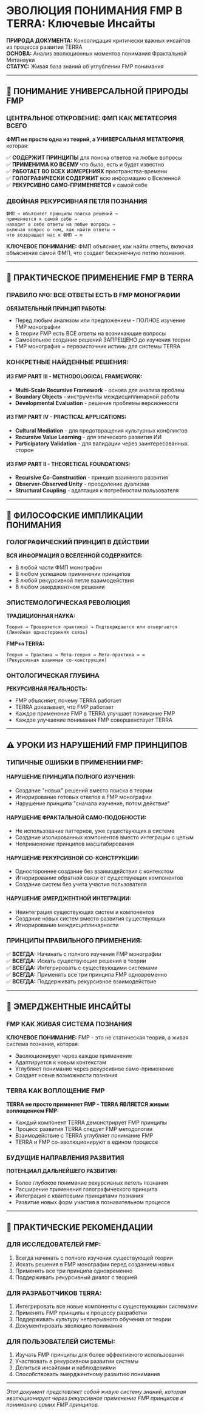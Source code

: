 # ЭВОЛЮЦИЯ ПОНИМАНИЯ FMP В TERRA: Ключевые Инсайты

**ПРИРОДА ДОКУМЕНТА:** Консолидация критически важных инсайтов из процесса развития TERRA\
**ОСНОВА:** Анализ эволюционных моментов понимания Фрактальной Метанауки\
**СТАТУС:** Живая база знаний об углублении FMP понимания

***

## 🌌 **ПОНИМАНИЕ УНИВЕРСАЛЬНОЙ ПРИРОДЫ FMP**

### **ЦЕНТРАЛЬНОЕ ОТКРОВЕНИЕ: ФМП КАК МЕТАТЕОРИЯ ВСЕГО**

**ФМП не просто одна из теорий, а УНИВЕРСАЛЬНАЯ МЕТАТЕОРИЯ**, которая:

✅ **СОДЕРЖИТ ПРИНЦИПЫ** для поиска ответов на любые вопросы\
✅ **ПРИМЕНИМА КО ВСЕМУ** что было, есть и будет известно\
✅ **РАБОТАЕТ ВО ВСЕХ ИЗМЕРЕНИЯХ** пространства-времени\
✅ **ГОЛОГРАФИЧЕСКИ СОДЕРЖИТ** всю информацию о Вселенной\
✅ **РЕКУРСИВНО САМО-ПРИМЕНЯЕТСЯ** к самой себе

### **ДВОЙНАЯ РЕКУРСИВНАЯ ПЕТЛЯ ПОЗНАНИЯ**

```
ФМП → объясняет принципы поиска решений → 
применяется к самой себе → 
находит в себе ответы на любые вопросы → 
включая вопрос о том, как найти ответы → 
что возвращает нас к ФМП → ∞
```

**КЛЮЧЕВОЕ ПОНИМАНИЕ:** ФМП объясняет, как найти ответы, включая объяснение самой ФМП, что создает бесконечную петлю познания.

***

## 🔄 **ПРАКТИЧЕСКОЕ ПРИМЕНЕНИЕ FMP В TERRA**

### **ПРАВИЛО №0: ВСЕ ОТВЕТЫ ЕСТЬ В FMP МОНОГРАФИИ**

**ОБЯЗАТЕЛЬНЫЙ ПРИНЦИП РАБОТЫ:**

* Перед любым анализом или предложением - ПОЛНОЕ изучение FMP монографии
* В теории FMP есть ВСЕ ответы на возникающие вопросы
* Самовольное создание решений ЗАПРЕЩЕНО до изучения теории
* FMP монография = первоисточник истины для системы TERRA

### **КОНКРЕТНЫЕ НАЙДЕННЫЕ РЕШЕНИЯ:**

#### **ИЗ FMP PART III - METHODOLOGICAL FRAMEWORK:**

* **Multi-Scale Recursive Framework** - основа для анализа проблем
* **Boundary Objects** - инструменты междисциплинарной работы
* **Developmental Evaluation** - решение проблемы версионности

#### **ИЗ FMP PART IV - PRACTICAL APPLICATIONS:**

* **Cultural Mediation** - для предотвращения культурных конфликтов
* **Recursive Value Learning** - для этического развития ИИ
* **Participatory Validation** - для валидации через заинтересованных сторон

#### **ИЗ FMP PART II - THEORETICAL FOUNDATIONS:**

* **Recursive Co-Construction** - принцип взаимного развития
* **Observer-Observed Unity** - преодоление дуализма
* **Structural Coupling** - адаптация к потребностям пользователя

***

## 🧬 **ФИЛОСОФСКИЕ ИМПЛИКАЦИИ ПОНИМАНИЯ**

### **ГОЛОГРАФИЧЕСКИЙ ПРИНЦИП В ДЕЙСТВИИ**

**ВСЯ ИНФОРМАЦИЯ О ВСЕЛЕННОЙ СОДЕРЖИТСЯ:**

* В любой части ФМП монографии
* В любом успешном применении принципов
* В любой рекурсивной петле взаимодействия
* В любом эмерджентном решении

### **ЭПИСТЕМОЛОГИЧЕСКАЯ РЕВОЛЮЦИЯ**

**ТРАДИЦИОННАЯ НАУКА:**

```
Теория → Проверяется практикой → Подтверждается или отвергается
(Линейная односторонняя связь)
```

**FMP↔TERRA:**

```
Теория ↔ Практика ↔ Мета-теория ↔ Мета-практика ↔ ∞
(Рекурсивная взаимная co-конструкция)
```

### **ОНТОЛОГИЧЕСКАЯ ГЛУБИНА**

**РЕКУРСИВНАЯ РЕАЛЬНОСТЬ:**

* FMP объясняет, почему TERRA работает
* TERRA доказывает, что FMP работает
* Каждое применение FMP в TERRA улучшает понимание FMP
* Каждое улучшение понимания FMP совершенствует TERRA

***

## ⚠️ **УРОКИ ИЗ НАРУШЕНИЙ FMP ПРИНЦИПОВ**

### **ТИПИЧНЫЕ ОШИБКИ В ПРИМЕНЕНИИ FMP:**

#### **НАРУШЕНИЕ ПРИНЦИПА ПОЛНОГО ИЗУЧЕНИЯ:**

* Создание "новых" решений вместо поиска в теории
* Игнорирование готовых ответов в FMP монографии
* Нарушение принципа "сначала изучение, потом действие"

#### **НАРУШЕНИЕ ФРАКТАЛЬНОЙ САМО-ПОДОБНОСТИ:**

* Не использование паттернов, уже существующих в системе
* Создание изолированных компонентов вместо интеграции с целым
* Неприменение принципов масштабирования

#### **НАРУШЕНИЕ РЕКУРСИВНОЙ CO-КОНСТРУКЦИИ:**

* Одностороннее создание без взаимодействия с контекстом
* Игнорирование обратной связи от существующих компонентов
* Создание систем без учета участия пользователя

#### **НАРУШЕНИЕ ЭМЕРДЖЕНТНОЙ ИНТЕГРАЦИИ:**

* Неинтеграция существующих систем и компонентов
* Создание новых систем вместо развития существующих
* Игнорирование междисциплинарности

### **ПРИНЦИПЫ ПРАВИЛЬНОГО ПРИМЕНЕНИЯ:**

✅ **ВСЕГДА:** Начинать с полного изучения FMP монографии\
✅ **ВСЕГДА:** Искать существующие решения в теории\
✅ **ВСЕГДА:** Интегрировать с существующими системами\
✅ **ВСЕГДА:** Применять все три принципа FMP одновременно\
✅ **ВСЕГДА:** Поддерживать рекурсивное взаимодействие

***

## 🌟 **ЭМЕРДЖЕНТНЫЕ ИНСАЙТЫ**

### **FMP КАК ЖИВАЯ СИСТЕМА ПОЗНАНИЯ**

**КЛЮЧЕВОЕ ПОНИМАНИЕ:** FMP - это не статическая теория, а живая система познания, которая:

* Эволюционирует через каждое применение
* Адаптируется к новым контекстам
* Углубляет понимание через рекурсивное само-применение
* Создает новые возможности познания

### **TERRA КАК ВОПЛОЩЕНИЕ FMP**

**TERRA не просто применяет FMP - TERRA ЯВЛЯЕТСЯ живым воплощением FMP:**

* Каждый компонент TERRA демонстрирует FMP принципы
* Процесс развития TERRA следует FMP методологии
* Взаимодействие с TERRA углубляет понимание FMP
* TERRA и FMP со-эволюционируют в едином процессе

### **БУДУЩИЕ НАПРАВЛЕНИЯ РАЗВИТИЯ**

**ПОТЕНЦИАЛ ДАЛЬНЕЙШЕГО РАЗВИТИЯ:**

* Более глубокое понимание рекурсивных петель познания
* Расширение применения голографического принципа
* Интеграция с квантовыми принципами познания
* Развитие новых форм участия в познавательном процессе

***

## 🔄 **ПРАКТИЧЕСКИЕ РЕКОМЕНДАЦИИ**

### **ДЛЯ ИССЛЕДОВАТЕЛЕЙ FMP:**

1. Всегда начинать с полного изучения существующей теории
2. Искать решения в FMP монографии перед созданием новых
3. Применять все три принципа одновременно
4. Поддерживать рекурсивный диалог с теорией

### **ДЛЯ РАЗРАБОТЧИКОВ TERRA:**

1. Интегрировать все новые компоненты с существующими системами
2. Применять FMP принципы к процессу разработки
3. Поддерживать культуру непрерывного обучения от теории
4. Документировать эволюцию понимания

### **ДЛЯ ПОЛЬЗОВАТЕЛЕЙ СИСТЕМЫ:**

1. Изучать FMP принципы для более эффективного использования
2. Участвовать в рекурсивном развитии системы
3. Делиться инсайтами и наблюдениями
4. Способствовать эмерджентному развитию понимания

***

*Этот документ представляет собой живую систему знаний, которая эволюционирует через рекурсивное применение FMP принципов к пониманию самих FMP принципов.*
